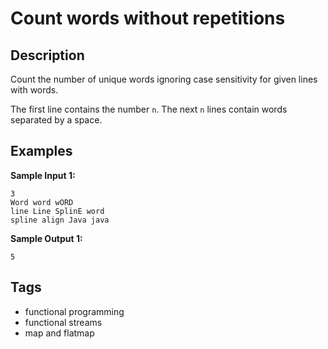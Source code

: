 # Count words without repetitions

## Description
Count the number of unique words ignoring case sensitivity for given lines with words.

The first line contains the number `n`. The next `n` lines contain words separated by a space.

## Examples
**Sample Input 1:**
```console
3
Word word wORD
line Line SplinE word
spline align Java java
```

**Sample Output 1:**
```console
5
```

## Tags
- functional programming
- functional streams
- map and flatmap